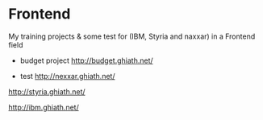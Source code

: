 # Frontend

My training projects & some test for (IBM, Styria and naxxar) in a Frontend field

* budget project
http://budget.ghiath.net/

* test
http://nexxar.ghiath.net/

http://styria.ghiath.net/

http://ibm.ghiath.net/

